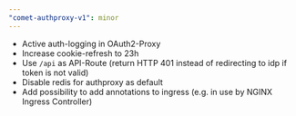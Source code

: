 ```yaml
---
"comet-authproxy-v1": minor
---
```


- Active auth-logging in OAuth2-Proxy
- Increase cookie-refresh to 23h
- Use `/api` as API-Route (return HTTP 401 instead of redirecting to idp if token is not valid)
- Disable redis for authproxy as default
- Add possibility to add annotations to ingress (e.g. in use by NGINX Ingress Controller)
